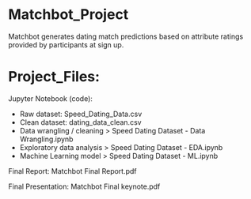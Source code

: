 # Matchbot_Project

Matchbot generates dating match predictions based on attribute ratings provided by participants at sign up. 

# Project_Files:

Jupyter Notebook (code):
  - Raw dataset: Speed_Dating_Data.csv
  - Clean dataset: dating_data_clean.csv
  - Data wrangling / cleaning > Speed Dating Dataset - Data Wrangling.ipynb
  - Exploratory data analysis > Speed Dating Dataset - EDA.ipynb
  - Machine Learning model > Speed Dating Dataset - ML.ipynb
  
Final Report: Matchbot Final Report.pdf

Final Presentation: Matchbot Final keynote.pdf
